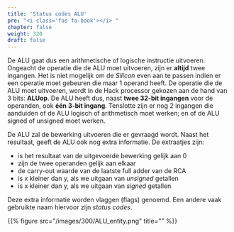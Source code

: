 ```yaml
---
title: 'Status codes ALU'
pre: "<i class='fas fa-book'></i> "
chapter: false
weight: 320
draft: false
---
```


De ALU gaat dus een arithmetische of logische instructie uitvoeren. Ongeacht de operatie die de ALU moet uitvoeren, zijn er **altijd** twee ingangen. Het is niet mogelijk om de *Silicon* even aan te passen indien er een operatie moet gebeuren die maar 1 operand heeft. De operatie die de ALU moet uitvoeren, wordt in de Hack processor gekozen aan de hand van 3 bits: **ALUop**. De ALU heeft dus, naast **twee 32-bit ingangen** voor de operanden, ook **één 3-bit ingang**. Tenslotte zijn er nog 2 ingangen die aanduiden of de ALU logisch of arithmetisch moet werken; en of de ALU signed of unsigned moet werken.

De ALU zal de bewerking uitvoeren die er gevraagd wordt. Naast het resultaat, geeft de ALU ook nog extra informatie. De extraatjes zijn:

* is het resultaat van de uitgevoerde bewerking gelijk aan 0
* zijn de twee operanden gelijk aan elkaar
* de carry-out waarde van de laatste full adder van de RCA
* is x kleiner dan y, als we uitgaan van *unsigned* getallen
* is x kleiner dan y, als we uitgaan van *signed* getallen

Deze extra informatie worden vlaggen (flags) genoemd. Een andere vaak gebruikte naam hiervoor zijn *status codes*.

{{% figure src="/images/300/ALU_entity.png" title="" %}}